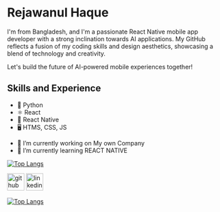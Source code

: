 # Rejawanul Haque
I'm from Bangladesh, and I'm a passionate React Native mobile app developer with a strong inclination towards AI applications. 
My GitHub reflects a fusion of my coding skills and design aesthetics, showcasing a blend of technology and creativity. 

Let's build the future of AI-powered mobile experiences together!


## Skills and Experience
* 🐍 Python
* ⚛️ React
* 📱 React Native
* 🖥️ HTMS, CSS, JS


- 🔭 I’m currently working on My own Company 
- 🌱 I’m currently learning REACT NATIVE

[![Top Langs](https://github-readme-stats.vercel.app/api/top-langs/?username=rejawanul&layout=donut-vertical)](https://github.com/anuraghazra/github-readme-stats)


[<img src='https://cdn.jsdelivr.net/npm/simple-icons@3.0.1/icons/github.svg' alt='github' height='40'>](https://github.com/rejawanul)  [<img src='https://cdn.jsdelivr.net/npm/simple-icons@3.0.1/icons/linkedin.svg' alt='linkedin' height='40'>](https://www.linkedin.com/in/rejawanul/)  

[![Top Langs](https://github-readme-stats.vercel.app/api/top-langs/?username=rejawanul)](https://github.com/anuraghazra/github-readme-stats)

